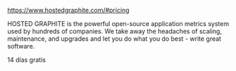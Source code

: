 https://www.hostedgraphite.com/#pricing

HOSTED GRAPHITE is the powerful open-source application metrics system used by hundreds of companies. We take away the headaches of scaling, maintenance, and upgrades and let you do what you do best - write great software.

14 días gratis
